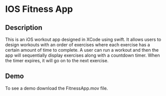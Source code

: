 # IOS Fitness App

## Description
This is an iOS workout app designed in XCode using swift. It allows users to design workouts with an order of exercises where each exercise has a certain amount of time to complete. A user can run a workout and then the app will sequentially display exercises along with a countdown timer. When the timer expires, it will go on to the next exercise. 

## Demo
To see a demo download the FitnessApp.mov file. 
